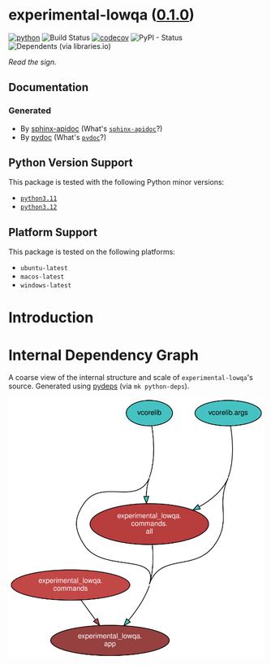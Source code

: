 <!--
    =====================================
    generator=datazen
    version=3.1.4
    hash=280d19d80c6438c0548d2af5c21b34a0
    =====================================
-->

# experimental-lowqa ([0.1.0](https://pypi.org/project/experimental-lowqa/))

[![python](https://img.shields.io/pypi/pyversions/experimental-lowqa.svg)](https://pypi.org/project/experimental-lowqa/)
![Build Status](https://github.com/vkottler/experimental-lowqa/workflows/Python%20Package/badge.svg)
[![codecov](https://codecov.io/gh/vkottler/experimental-lowqa/branch/master/graphs/badge.svg?branch=master)](https://codecov.io/github/vkottler/experimental-lowqa)
![PyPI - Status](https://img.shields.io/pypi/status/experimental-lowqa)
![Dependents (via libraries.io)](https://img.shields.io/librariesio/dependents/pypi/experimental-lowqa)

*Read the sign.*

## Documentation

### Generated

* By [sphinx-apidoc](https://vkottler.github.io/python/sphinx/experimental-lowqa)
(What's [`sphinx-apidoc`](https://www.sphinx-doc.org/en/master/man/sphinx-apidoc.html)?)
* By [pydoc](https://vkottler.github.io/python/pydoc/experimental_lowqa.html)
(What's [`pydoc`](https://docs.python.org/3/library/pydoc.html)?)

## Python Version Support

This package is tested with the following Python minor versions:

* [`python3.11`](https://docs.python.org/3.11/)
* [`python3.12`](https://docs.python.org/3.12/)

## Platform Support

This package is tested on the following platforms:

* `ubuntu-latest`
* `macos-latest`
* `windows-latest`

# Introduction

# Internal Dependency Graph

A coarse view of the internal structure and scale of
`experimental-lowqa`'s source.
Generated using [pydeps](https://github.com/thebjorn/pydeps) (via
`mk python-deps`).

![experimental-lowqa's Dependency Graph](im/pydeps.svg)
